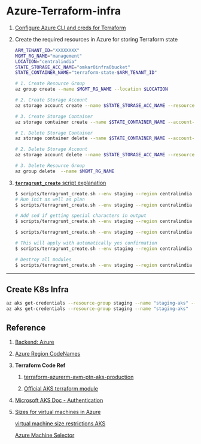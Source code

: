 # Azure-Terraform-infra

1. [Configure Azure CLI and creds for Terraform](./docs/01.1-Azure-Cred.md)

2. Create the required resources in Azure for storing Terraform state

    ```bash
    ARM_TENANT_ID="XXXXXXXX"
    MGMT_RG_NAME="management"
    LOCATION="centralindia"
    STATE_STORAGE_ACC_NAME="omkar0infra0bucket"
    STATE_CONTAINER_NAME="terraform-state-$ARM_TENANT_ID"

    # 1. Create Resource Group
    az group create --name $MGMT_RG_NAME --location $LOCATION

    # 2. Create Storage Account
    az storage account create --name $STATE_STORAGE_ACC_NAME --resource-group $MGMT_RG_NAME --location $LOCATION --sku Standard_LRS --kind StorageV2

    # 3. Create Storage Container
    az storage container create --name $STATE_CONTAINER_NAME --account-name $STATE_STORAGE_ACC_NAME
    ```

    ```bash
    # 1. Delete Storage Container
    az storage container delete --name $STATE_CONTAINER_NAME --account-name $STATE_STORAGE_ACC_NAME

    # 2. Delete Storage Account
    az storage account delete --name $STATE_STORAGE_ACC_NAME --resource-group $MGMT_RG_NAME --yes

    # 3. Delete Resource Group
    az group delete  --name $MGMT_RG_NAME
    ```

2. [**`terragrunt_create`** script explanation](./docs/01.2-Terragrunt-run-script-expl.md)
    
    ```bash
    $ scripts/terragrunt_create.sh --env staging --region centralindia --module resource-group --plan
    # Run init as well as plan
    $ scripts/terragrunt_create.sh --env staging --region centralindia --module resource-group --plan --init
    
    # Add sed if getting special characters in output
    $ scripts/terragrunt_create.sh --env staging --region centralindia --module resource-group --plan | sed -r 's/\x1b\[[0-9;]*m//g'
    
    $ scripts/terragrunt_create.sh --env staging --region centralindia --module networking --plan

    # This will apply with automatically yes confirmation
    $ scripts/terragrunt_create.sh --env staging --region centralindia --module networking -a  | sed -r 's/\x1b\[[0-9;]*m//g'

    # Destroy all modules
    $ scripts/terragrunt_create.sh --env staging --region centralindia --all

    ```

------------------------------------------------

## Create K8s Infra

```bash
az aks get-credentials --resource-group staging --name "staging-aks" --admin
az aks get-credentials --resource-group staging --name "staging-aks"
```

## Reference

1. [Backend: Azure](https://developer.hashicorp.com/terraform/language/backend/azurerm)

2. [Azure Region CodeNames](https://azuretracks.com/2021/04/current-azure-region-names-reference/)

3. **Terraform Code Ref**

    1. [terraform-azurerm-avm-ptn-aks-production](https://github.com/Azure/terraform-azurerm-avm-ptn-aks-production/blob/main/main.tf)

    2. [Official AKS terraform module](https://github.com/Azure/terraform-azurerm-aks/blob/main/examples/startup/main.tf)

4. [Microsoft AKS Doc - Authentication](https://learn.microsoft.com/en-us/azure/aks/enable-authentication-microsoft-entra-id#disable-local-accounts)

5. [Sizes for virtual machines in Azure](https://learn.microsoft.com/en-us/azure/virtual-machines/sizes/overview?tabs=breakdownseries%2Cgeneralsizelist%2Ccomputesizelist%2Cmemorysizelist%2Cstoragesizelist%2Cgpusizelist%2Cfpgasizelist%2Chpcsizelist)
   
   [virtual machine size restrictions AKS](https://learn.microsoft.com/en-us/azure/aks/quotas-skus-regions#supported-vm-sizes)

   [Azure Machine Selector](https://azure.microsoft.com/en-us/pricing/calculator/)